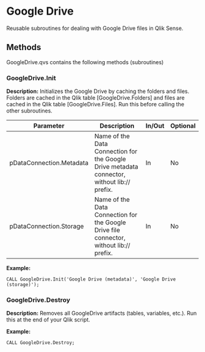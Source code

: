 # Google Drive
Reusable subroutines for dealing with Google Drive files in Qlik Sense.

## Methods
GoogleDrive.qvs contains the following methods (subroutines)

### GoogleDrive.Init

**Description:** Initializes the Google Drive by caching the folders and files. Folders are cached in the Qlik table \[GoogleDrive.Folders\] and files are cached in the Qlik table \[GoogleDrive.Files\]. Run this before calling the other subroutines.

|Parameter|Description|In/Out|Optional|
|--|--|--|--|
|pDataConnection.Metadata|Name of the Data Connection for the Google Drive metadata connector, without lib:// prefix.|In|No|
|pDataConnection.Storage|Name of the Data Connection for the Google Drive file connector, without lib:// prefix.|In|No|

**Example:**

    CALL GoogleDrive.Init('Google Drive (metadata)', 'Google Drive (storage)');

### GoogleDrive.Destroy

**Description:** Removes all GoogleDrive artifacts (tables, variables, etc.). Run this at the end of your Qlik script.

**Example:**

    CALL GoogleDrive.Destroy;